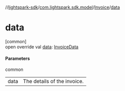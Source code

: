 //[lightspark-sdk](../../../index.md)/[com.lightspark.sdk.model](../index.md)/[Invoice](index.md)/[data](data.md)

# data

[common]\
open override val [data](data.md): [InvoiceData](../-invoice-data/index.md)

#### Parameters

common

| | |
|---|---|
| data | The details of the invoice. |
